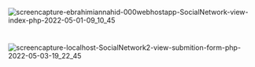 ![screencapture-ebrahimiannahid-000webhostapp-SocialNetwork-view-index-php-2022-05-01-09_10_45](https://user-images.githubusercontent.com/82975802/166132498-6216fb5a-e08a-464d-91e1-3ad777dfdf91.png)

#

![screencapture-localhost-SocialNetwork2-view-submition-form-php-2022-05-03-19_22_45](https://user-images.githubusercontent.com/82975802/166477870-ff218641-caa6-456a-a6e1-9975d5d505b7.png)
